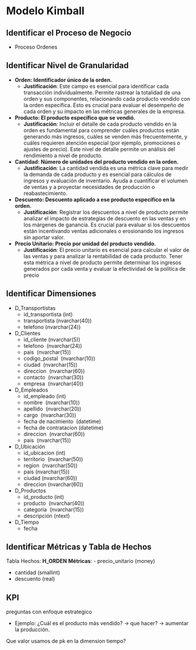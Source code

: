 # Modelo Kimball
## Identificar el Proceso de Negocio
- Proceso Ordenes
## Identificar Nivel de Granularidad
- **Orden: Identificador único de la orden.**
    - **Justificación**: Este campo es esencial para identificar cada transacción individualmente. Permite rastrear la totalidad de una orden y sus componentes, relacionando cada producto vendido con la orden específica. Esto es crucial para evaluar el desempeño de cada orden y su impacto en las métricas generales de la empresa.
- **Producto: El producto específico que se vendió.**
    - **Justificación**: Incluir el detalle de cada producto vendido en la orden es fundamental para comprender cuáles productos están generando más ingresos, cuáles se venden más frecuentemente, y cuáles requieren atención especial (por ejemplo, promociones o ajustes de precio). Este nivel de detalle permite un análisis del rendimiento a nivel de producto.
- **Cantidad: Número de unidades del producto vendido en la orden.**
    - **Justificación**: La cantidad vendida es una métrica clave para medir la demanda de cada producto y es esencial para cálculos de ingresos y evaluación de inventario. Ayuda a cuantificar el volumen de ventas y a proyectar necesidades de producción o reabastecimiento.
- **Descuento: Descuento aplicado a ese producto específico en la orden.**
    - **Justificación**: Registrar los descuentos a nivel de producto permite analizar el impacto de estrategias de descuento en las ventas y en los márgenes de ganancia. Es crucial para evaluar si los descuentos están incentivando ventas adicionales o erosionando los ingresos sin aportar valor.
- **Precio Unitario: Precio por unidad del producto vendido.**
    - **Justificación**: El precio unitario es esencial para calcular el valor de las ventas y para analizar la rentabilidad de cada producto. Tener esta métrica a nivel de producto permite determinar los ingresos generados por cada venta y evaluar la efectividad de la política de precio
## Identificar Dimensiones
- D_Transportistas 
	- id_transportista (int)
	- transportista (nvarchar(40))
	- telefono (nvarchar(24))
- D_Clientes 
	- id_cliente (nvarchar(5))
	- telefono  (nvarchar(24))
	- pais  (nvarchar(15))
	- codigo_postal  (nvarchar(10))
	- ciudad  (nvarchar(15))
	- direccion  (nvarchar(60))
	- contacto  (nvarchar(30))
	- empresa  (nvarchar(40))
- D_Empleados
	- id_empleado (int)
	- nombre  (nvarchar(10))
	- apellido  (nvarchar(20))
	- cargo  (nvarchar(30))
	- fecha de nacimiento  (datetime)
	- fecha de contratacion (datetime)
	- direccion  (nvarchar(60))
	- pais  (nvarchar(15))
- D_Ubicación 
	- id_ubicacion (int)
	- territorio  (nvarchar(50))
	- region  (nvarchar(50))
	- pais (nvarchar(15)) 
	- ciudad (nvarchar(60))
	- direccion (nvarchar(60))
- D_Productos 
	- id_producto (int)
	- producto  (nvarchar(40))
	- categoria  (nvarchar(15))
	- descripción (ntext)
- D_Tiempo
	- fecha
## Identificar Métricas y Tabla de Hechos
Tabla Hechos: **H_ORDEN**
**Métricas**:
- precio_unitario (money)
- cantidad (smallint)
- descuento (real)

## KPI
preguntas con enfoque estrategico
- Ejemplo: ¿Cuál es el producto más vendido? -> que hacer? -> aumentar la producción.


Que valor usamos de pk en la dimension tiempo?
